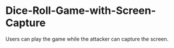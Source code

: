 # Dice-Roll-Game-with-Screen-Capture
Users can play the game while the attacker can capture the screen.
